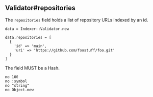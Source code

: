 ## Validator#repositories

The `repositories` field holds a list of repository URLs indexed by an id.

    data = Indexer::Validator.new

    data.repositories = [
      {
        'id' => 'main',
        'uri' => 'https://github.com/foostuff/foo.git'
      }
    ]

The field MUST be a Hash.

    no 100
    no :symbol
    no "string"
    no Object.new


